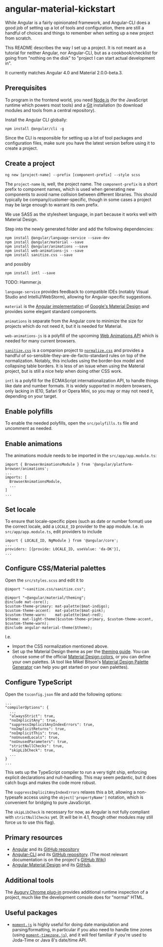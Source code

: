 angular-material-kickstart
==========================
While Angular is a fairly opinionated framework, and Angular-CLI does a good job of setting up a lot of tools and
configuration, there are still a handful of choices and things to remember when setting up a new project from scratch.

This README describes the way I set up a project. It is not meant as a tutorial for neither Angular, nor Angular-CLI,
but as a cookbook/checklist for going from "nothing on the disk" to "project I can start actual development in".

It currently matches Angular 4.0 and Material 2.0.0-beta.3.

Prerequisites
-------------
To program in the frontend world, you need [Node.js](https://nodejs.org/) (for the JavaScript runtime
which powers most tools) and a [Git](https://git-scm.com/) installation (to download modules and tools
from a central repository).

Install the Angular CLI globally:

    npm install @angular/cli -g
    
Since the CLI is responsible for setting up a lot of tool packages and configuration files,
make sure you have the latest version before using it to create a project.
    
Create a project
----------------

    ng new [project-name] --prefix [component-prefix] --style scss
    
The `project-name` is, well, the project name. The `component-prefix` is a short prefix to component names,
which is used when generating new components to avoid name collision between different libraries. This should typically
be company/customer-specific, though in some cases a project may be large enough to warrant its own prefix.

We use SASS as the stylesheet language, in part because it works well with Material Design.

Step into the newly generated folder and add the following dependencies:

    npm install @angular/language-service --save-dev
    npm install @angular/material --save
    npm install @angular/animations --save
    npm install web-animations-js --save
    npm install sanitize.css --save
    
and possibly

    npm install intl --save
    
TODO: Hammer.js
    
`language-service` provides feedback to compatible IDEs (notably Visual Studio and IntelliJ/WebStorm), allowing
for Angular-specific suggestions.

`material` is the [Angular implementation](https://material.angular.io/) of
[Google's Material Design](https://material.io/guidelines/) and provides some elegant standard components.

`animations` is separate from the Angular core to minimize the size for projects which do not need it,
but it is needed for Material.
 
`web-animations-js` is a polyfill of the upcoming [Web Animations API](http://w3c.github.io/web-animations/)
which is needed for many current browsers.

[`sanitize.css`](https://github.com/jonathantneal/sanitize.css) is a companion project to
[`normalize.css`](http://necolas.github.io/normalize.css/) and provides a handful of
so-sensible-they-are-de-facto-standard rules on top of the normalization.
Notably, this includes using the border-box model and collapsing table borders.
It is less of an issue when using the Material project, but is still a nice help when doing other CSS work.

`intl` is a polyfill for the ECMAScript internationalization API, to handle things like date and number formats.
It is widely supported in modern browsers, only lacking in IE10, Safari 9 or Opera Mini, so you may or may not need it,
depending on your target.

Enable polyfills
----------------
To enable the needed polyfills, open the `src/polyfills.ts` file and uncomment as needed.

Enable animations
-----------------
The animations module needs to be imported in the `src/app/app.module.ts`:

    import { BrowserAnimationsModule } from '@angular/platform-browser/animations';
    ...
    imports: [
      BrowserAnimationsModule,
      ...
    ]
    ...
    
Set locale
----------
To ensure that locale-specific pipes (such as date or number format) use the correct locale, add a `LOCALE_ID`
provider to the app module. I.e. in `src/app/app.module.ts`, edit providers to include

    import { LOCALE_ID, NgModule } from '@angular/core';
    ...
    providers: [{provide: LOCALE_ID, useValue: 'da-DK'}],
    ...

Configure CSS/Material palettes
-------------------------------
Open the `src/styles.scss` and edit it to

    @import "~sanitize.css/sanitize.css";

    @import "~@angular/material/theming";
    @include mat-core();
    $custom-theme-primary: mat-palette($mat-indigo);
    $custom-theme-accent:  mat-palette($mat-pink);
    $custom-theme-warn:    mat-palette($mat-red);
    $theme: mat-light-theme($custom-theme-primary, $custom-theme-accent, $custom-theme-warn);
    @include angular-material-theme($theme);

I.e.

 * Import the CSS normalization mentioned above.
 * Set up the Material Design theme as per the [theming guide](https://material.angular.io/guide/theming).
   You can choose some of the official [Material Design colors](https://material.io/guidelines/style/color.html#color-color-palette),
   or you can define your own palettes. (A tool like Mikel Bitson's
   [Material Design Palette Generator](http://mcg.mbitson.com/) can help you get started on your own palettes).
   
Configure TypeScript
--------------------
Open the `tsconfig.json` file and add the following options:

    ...
    "compilerOptions": {
      ...
      "alwaysStrict": true,
      "noImplicitAny": true,
      "suppressImplicitAnyIndexErrors": true,
      "noImplicitReturns": true,
      "noImplicitThis": true,
      "noUnusedLocals": true,
      "noUnusedParameters": true,
      "strictNullChecks": true,
      "skipLibCheck": true,
      ...
    }
    ...

This sets up the TypeScript compiler to run a very tight ship, enforcing explicit declarations and null-handling.
This may seem pedantic, but it does catch bugs and makes the code more robust.

The `suppressImplicitAnyIndexErrors` relaxes this a bit, allowing a non-typesafe access using the
`object['propertyName']` notation, which is convenient for bridging to pure JavaScript.

The `skipLibCheck` is necessary for now, as Angular is not fully compliant with `strictNullChecks` yet.
(It will be in 4.1, though other modules may still force us to use this flag).

Primary resources
-----------------
 * [Angular](https://angular.io/docs/ts/latest/) and its [GitHub repository](https://github.com/angular/angular)
 * [Angular-CLI](https://cli.angular.io/) and its [GitHub repository](https://github.com/angular/angular-cli).
   (The most relevant documentation is on the project's [GitHub Wiki](https://github.com/angular/angular-cli/wiki))
 * [Angular Material Design](https://material.angular.io/components) and its [GitHub](https://github.com/angular/material2).
 

Additional tools
----------------
The [Augury Chrome plug-in](https://augury.angular.io/) provides additional runtime inspection of a project,
much like the development console does for "normal" HTML.

Useful packages
---------------
 * [`moment.js`](http://momentjs.com/) is highly useful for doing date manipulation and parsing/formatting,
 in particular if you also need to handle time zones (using [`moment-timezone.js`](http://momentjs.com/timezone/)),
 and it will feel familiar if you're used to Joda-Time or Java 8's date/time API. 
